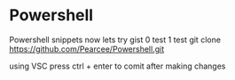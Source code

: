 # Powershell
Powershell snippets
now lets try gist
0 test
1 test
git clone https://github.com/Pearcee/Powershell.git

using VSC 
press ctrl + enter to comit 
after making changes


